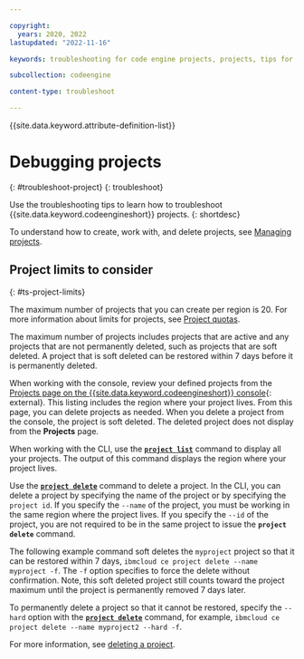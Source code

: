 ```yaml
---

copyright:
  years: 2020, 2022
lastupdated: "2022-11-16"

keywords: troubleshooting for code engine projects, projects, tips for projects, accessing projects, tips for creating project

subcollection: codeengine

content-type: troubleshoot

---
```


{{site.data.keyword.attribute-definition-list}}

# Debugging projects
{: #troubleshoot-project}
{: troubleshoot}

Use the troubleshooting tips to learn how to troubleshoot {{site.data.keyword.codeengineshort}} projects.
{: shortdesc}

To understand how to create, work with, and delete projects, see [Managing projects](/docs/codeengine?topic=codeengine-manage-project).

## Project limits to consider 
{: #ts-project-limits}

The maximum number of projects that you can create per region is 20. For more information about limits for projects, see [Project quotas](/docs/codeengine?topic=codeengine-limits#project_quotas).

The maximum number of projects includes projects that are active and any projects that are not permanently deleted, such as projects that are soft deleted. A project that is soft deleted can be restored within 7 days before it is permanently deleted. 

When working with the console, review your defined projects from the [Projects page on the {{site.data.keyword.codeengineshort}} console](https://cloud.ibm.com/codeengine/projects){: external}. This listing includes the region where your project lives. From this page, you can delete projects as needed. When you delete a project from the console, the project is soft deleted. The deleted project does not display from the **Projects** page. 

When working with the CLI, use the [**`project list`**](/docs/codeengine?topic=codeengine-cli#cli-project-list) command to display all your projects. The output of this command displays the region where your project lives. 

Use the [**`project delete`**](/docs/codeengine?topic=codeengine-cli#cli-project-delete) command to delete a project. In the CLI, you can delete a project by specifying the name of the project or by specifying the `project id`. If you specify the `--name` of the project, you must be working in the same region where the project lives. If you specify the `--id` of the project, you are not required to be in the same project to issue the **`project delete`** command. 

The following example command soft deletes the `myproject` project so that it can be restored within 7 days, `ibmcloud ce project delete --name myproject -f`. The `-f` option specifies to force the delete without confirmation. Note, this soft deleted project still counts toward the project maximum until the project is permanently removed 7 days later. 

To permanently delete a project so that it cannot be restored, specify the `--hard` option with the [**`project delete`**](/docs/codeengine?topic=codeengine-cli#cli-project-delete) command, for example, `ibmcloud ce project delete --name myproject2 --hard -f`.

For more information, see [deleting a project](/docs/codeengine?topic=codeengine-manage-project#delete-project).



